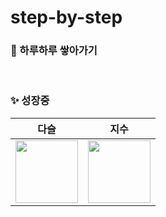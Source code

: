 # step-by-step
### 🐳 하루하루 쌓아가기
<br>

### ✨ 성장중
|다슬|지수|
|:-:|:-:|
| <img src="https://avatars.githubusercontent.com/u/26564996?v=4" width=100> | <img src="https://avatars.githubusercontent.com/u/114578990?v=4" width=100> |
